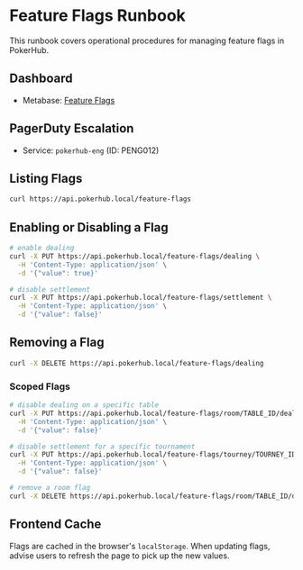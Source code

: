 # Feature Flags Runbook
<!-- Update service IDs in this file if PagerDuty services change -->

This runbook covers operational procedures for managing feature flags in PokerHub.

## Dashboard
- Metabase: [Feature Flags](../analytics-dashboards.md)

## PagerDuty Escalation
- Service: `pokerhub-eng` (ID: PENG012) <!-- Update ID if PagerDuty service changes -->

## Listing Flags

```bash
curl https://api.pokerhub.local/feature-flags
```

## Enabling or Disabling a Flag

```bash
# enable dealing
curl -X PUT https://api.pokerhub.local/feature-flags/dealing \
  -H 'Content-Type: application/json' \
  -d '{"value": true}'

# disable settlement
curl -X PUT https://api.pokerhub.local/feature-flags/settlement \
  -H 'Content-Type: application/json' \
  -d '{"value": false}'
```

## Removing a Flag

```bash
curl -X DELETE https://api.pokerhub.local/feature-flags/dealing
```

### Scoped Flags

```bash
# disable dealing on a specific table
curl -X PUT https://api.pokerhub.local/feature-flags/room/TABLE_ID/dealing \
  -H 'Content-Type: application/json' \
  -d '{"value": false}'

# disable settlement for a specific tournament
curl -X PUT https://api.pokerhub.local/feature-flags/tourney/TOURNEY_ID/settlement \
  -H 'Content-Type: application/json' \
  -d '{"value": false}'

# remove a room flag
curl -X DELETE https://api.pokerhub.local/feature-flags/room/TABLE_ID/dealing
```

## Frontend Cache

Flags are cached in the browser's `localStorage`. When updating flags,
advise users to refresh the page to pick up the new values.
